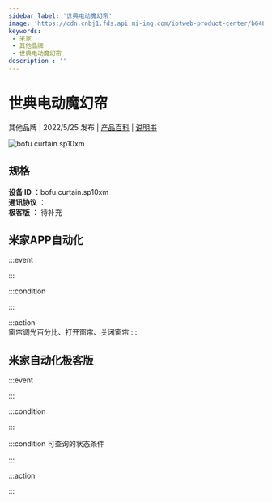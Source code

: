 ```yaml
---
sidebar_label: '世典电动魔幻帘'
image: 'https://cdn.cnbj1.fds.api.mi-img.com/iotweb-product-center/b648ed514810472d6fd7b095ff2df9ec_缩略图2.png?GalaxyAccessKeyId=AKVGLQWBOVIRQ3XLEW&Expires=9223372036854775807&Signature=O+luW20XOYA8/mDoTf6RTC80R3c='
keywords: 
 - 米家
 - 其他品牌
 - 世典电动魔幻帘
description : ''
---
```

# 世典电动魔幻帘

其他品牌 | 2022/5/25 发布 | [产品百科](https://home.mi.com/webapp/content/baike/product/index.html?model=bofu.curtain.sp10xm/) | [说明书](https://home.mi.com/views/introduction.html?model=bofu.curtain.sp10xm&region=cn)

![bofu.curtain.sp10xm](https://cdn.cnbj1.fds.api.mi-img.com/iotweb-product-center/b648ed514810472d6fd7b095ff2df9ec_缩略图2.png?GalaxyAccessKeyId=AKVGLQWBOVIRQ3XLEW&Expires=9223372036854775807&Signature=O+luW20XOYA8/mDoTf6RTC80R3c=)

## 规格  
> 
**设备 ID** ：bofu.curtain.sp10xm  
**通讯协议** ：  
**极客版**  ： 待补充 


## 米家APP自动化  

:::event  

:::

:::condition  

:::

:::action   
窗帘调光百分比、打开窗帘、关闭窗帘
:::

## 米家自动化极客版  

:::event  

:::

:::condition  

:::

:::condition 可查询的状态条件  

:::

:::action  

:::

        
